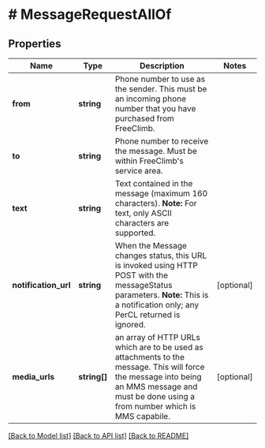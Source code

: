 # # MessageRequestAllOf

## Properties

Name | Type | Description | Notes
------------ | ------------- | ------------- | -------------
**from** | **string** | Phone number to use as the sender. This must be an incoming phone number that you have purchased from FreeClimb. |
**to** | **string** | Phone number to receive the message. Must be within FreeClimb&#39;s service area. |
**text** | **string** | Text contained in the message (maximum 160 characters).   **Note:** For text, only ASCII characters are supported. |
**notification_url** | **string** | When the Message changes status, this URL is invoked using HTTP POST with the messageStatus parameters.  **Note:** This is a notification only; any PerCL returned is ignored. | [optional]
**media_urls** | **string[]** | an array of HTTP URLs which are to be used as attachments to the message. This will force the message into being an MMS message and must be done using a from number which is MMS capabile. | [optional]

[[Back to Model list]](../../README.md#models) [[Back to API list]](../../README.md#endpoints) [[Back to README]](../../README.md)
